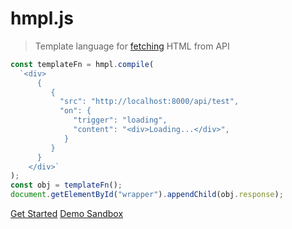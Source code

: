 # hmpl.js

> Template language for [fetching](https://developer.mozilla.org/en-US/docs/Web/API/Fetch_API) HTML from API

```javascript
const templateFn = hmpl.compile(
  `<div>
      {
         {
           "src": "http://localhost:8000/api/test",
           "on": {
              "trigger": "loading",
              "content": "<div>Loading...</div>",
            }
         }
      }
    </div>`
);
const obj = templateFn();
document.getElementById("wrapper").appendChild(obj.response);
```

[Get Started](/docs#introduction)
[Demo Sandbox](https://codesandbox.io/p/sandbox/basic-hmpl-example-dxlgfg)

